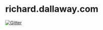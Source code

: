 # richard.dallaway.com

[![Gitter](https://badges.gitter.im/d6y/richard.dallaway.com.svg)](https://gitter.im/d6y/richard.dallaway.com?utm_source=badge&utm_medium=badge&utm_campaign=pr-badge&utm_content=badge)